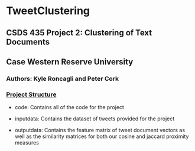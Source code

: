 # TweetClustering
## CSDS 435 Project 2: Clustering of Text Documents
## Case Western Reserve University
### Authors: Kyle Roncagli and Peter Cork

### <ins>Project Structure</ins>
- code:
  Contains all of the code for the project
  
 - inputdata:
  Contains the dataset of tweets provided for the project
  
  - outputdata: 
   Contains the feature matrix of tweet document vectors as well as the similarity matrices for both our cosine and jaccard proximity measures
